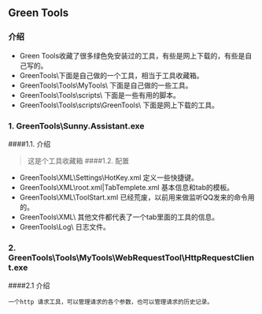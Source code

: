 ## Green Tools

### 介绍
* Green Tools收藏了很多绿色免安装过的工具，有些是网上下载的，有些是自己写的。
* GreenTools\下面是自己做的一个工具，相当于工具收藏箱。
* GreenTools\Tools\MyTools\ 下面是自己做的一些工具。
* GreenTools\Tools\scripts\ 下面是一些有用的脚本。
* GreenTools\Tools\scripts\GreenTools\ 下面是网上下载的工具。

### 1. GreenTools\Sunny.Assistant.exe

####1.1. 介绍
>这是个工具收藏箱
####1.2. 配置
* GreenTools\XML\Settings\HotKey.xml 定义一些快捷键。
* GreenTools\XML\root.xml|TabTemplete.xml 基本信息和tab的模板。
* GreenTools\XML\ToolStart.xml 已经荒废，以前用来做监听QQ发来的命令用的。
* GreenTools\XML\ 其他文件都代表了一个tab里面的工具的信息。
* GreenTools\Log\ 日志文件。

### 2. GreenTools\Tools\MyTools\WebRequestTool\HttpRequestClient.exe

####2.1 介绍

    一个http 请求工具，可以管理请求的各个参数，也可以管理请求的历史记录。
